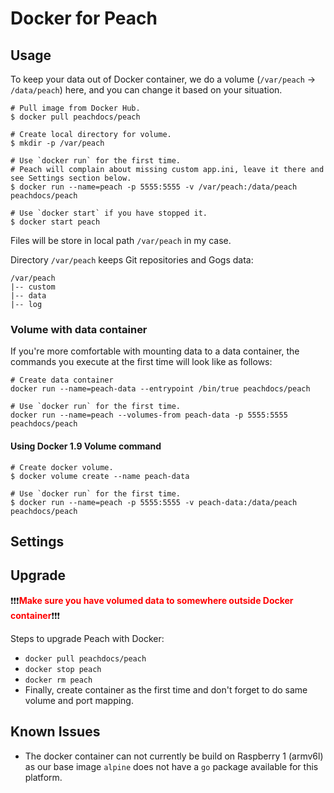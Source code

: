 # Docker for Peach

## Usage

To keep your data out of Docker container, we do a volume (`/var/peach` -> `/data/peach`) here, and you can change it based on your situation.

```
# Pull image from Docker Hub.
$ docker pull peachdocs/peach

# Create local directory for volume.
$ mkdir -p /var/peach

# Use `docker run` for the first time. 
# Peach will complain about missing custom app.ini, leave it there and see Settings section below.
$ docker run --name=peach -p 5555:5555 -v /var/peach:/data/peach peachdocs/peach

# Use `docker start` if you have stopped it.
$ docker start peach
```

Files will be store in local path `/var/peach` in my case.

Directory `/var/peach` keeps Git repositories and Gogs data:

    /var/peach
    |-- custom
    |-- data
    |-- log

### Volume with data container

If you're more comfortable with mounting data to a data container, the commands you execute at the first time will look like as follows:

```
# Create data container
docker run --name=peach-data --entrypoint /bin/true peachdocs/peach

# Use `docker run` for the first time.
docker run --name=peach --volumes-from peach-data -p 5555:5555 peachdocs/peach
```

#### Using Docker 1.9 Volume command

```
# Create docker volume.
$ docker volume create --name peach-data

# Use `docker run` for the first time.
$ docker run --name=peach -p 5555:5555 -v peach-data:/data/peach peachdocs/peach
```

## Settings



## Upgrade

:exclamation::exclamation::exclamation:<span style="color: red">**Make sure you have volumed data to somewhere outside Docker container**</span>:exclamation::exclamation::exclamation:

Steps to upgrade Peach with Docker:

- `docker pull peachdocs/peach`
- `docker stop peach`
- `docker rm peach`
- Finally, create container as the first time and don't forget to do same volume and port mapping.

## Known Issues

- The docker container can not currently be build on Raspberry 1 (armv6l) as our base image `alpine` does not have a `go` package available for this platform.
